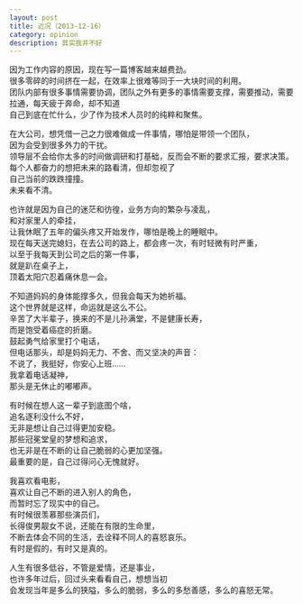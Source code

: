 ```yaml
---
layout: post
title: 近况（2013-12-16）
category: opinion
description: 其实我并不好
---
```


因为工作内容的原因，现在写一篇博客越来越费劲。  
很多零碎的时间挤在一起，在效率上很难等同于一大块时间的利用。  
团队内部有很多事情需要协调，团队之外有更多的事情需要支撑，需要推动，需要拉通，每天疲于奔命，却不知道  
自己到底在忙什么，少了作为技术人员时的纯粹和聚焦。  

在大公司，想凭借一己之力很难做成一件事情，哪怕是带领一个团队，  
因为会受到很多外力的干扰。  
领导层不会给你太多的时间做调研和打基础，反而会不断的要求汇报，要求决策。  
每个人都奋力的想把未来的路看清，但却忽视了  
自己当前的跌跌撞撞。  
未来看不清。  

也许就是因为自己的迷茫和彷徨，业务方向的繁杂与凌乱，  
和对家里人的牵挂，  
让我休眠了五年的偏头疼又开始发作，哪怕是晚上的睡眠中。  
现在每天送完媳妇，在去公司的路上，都会疼一次，有时轻微有时严重，  
以至于我每天到公司之后的第一件事，  
就是趴在桌子上，  
顶着太阳穴忍着痛休息一会。  

不知道妈妈的身体能撑多久，但我会每天为她祈福。  
这个世界就是这样，命运就是这么不公。  
辛苦了大半辈子，换来的不是儿孙满堂，不是健康长寿，  
而是饱受着癌症的折磨。  
鼓起勇气给家里打个电话，  
但电话那头，却是妈妈无力、不舍、而又坚决的声音：  
不说了，我挺好，你安心上班……  
我拿着电话凝神，  
那头是无休止的嘟嘟声。  

有时候在想人这一辈子到底图个啥，  
追名逐利没什么不好，  
无非是想让自己过得更加安稳。  
那些冠冕堂皇的梦想和追求，  
也无非是在不断的让自己脆弱的心更加坚强。  
最重要的是，自己过得问心无愧就好。  

我喜欢看电影，  
喜欢让自己不断的进入别人的角色，  
而暂时忘了现实中的自己。  
有时候很羡慕那些演员们，  
长得俊男靓女不说，还能在有限的生命里，  
不断去体会不同的生活，去诠释不同人的喜怒哀乐。  
有时是假的，有时又是真的。  

人生有很多低谷，不管是爱情，还是事业，  
也许多年过后，回过头来看看自己，想想当初  
会发现当年是多么的狭隘，多么的脆弱，多么的多愁善感，多么的喜怒无常。  
